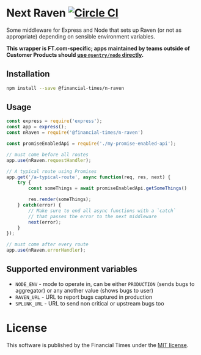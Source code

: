 # Next Raven [![Circle CI](https://circleci.com/gh/Financial-Times/n-raven.svg?style=svg)](https://circleci.com/gh/Financial-Times/n-raven)

Some middleware for Express and Node that sets up Raven (or not as appropriate) depending on sensible environment variables.

**This wrapper is FT.com-specific; apps maintained by teams outside of Customer Products should [use `@sentry/node` directly](https://docs.sentry.io/platforms/node/guides/express/).**

## Installation

```sh
npm install --save @financial-times/n-raven
```

## Usage

```js
const express = require('express');
const app = express();
const nRaven = require('@financial-times/n-raven')

const promiseEnabledApi = require('./my-promise-enabled-api');

// must come before all routes
app.use(nRaven.requestHandler);

// A typical route using Promises
app.get('/a-typical-route', async function(req, res, next) {
	try {
		const someThings = await promiseEnabledApi.getSomeThings()

		res.render(someThings);
	} catch(error) {
		// Make sure to end all async functions with a `catch`
		// that passes the error to the next middleware
		next(error);
	}
});

// must come after every route
app.use(nRaven.errorHandler);
```

## Supported environment variables
- `NODE_ENV` - mode to operate in, can be either `PRODUCTION` (sends bugs to aggregator) or any another value (shows bugs to user)
- `RAVEN_URL` - URL to report bugs captured in production
- `SPLUNK_URL` - URL to send non critical or upstream bugs too

# License

This software is published by the Financial Times under the [MIT license](http://opensource.org/licenses/MIT).
